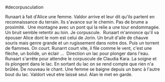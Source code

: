 #decorpusculation

  

Runaart à fait d'Alice une femme.
Valdor arrive et leur dit qu'ils partent en reconnaissance du terrain.
Ils s'avance sur le chemin. Pas de brume a proximité. 
Une montagne avec un pont qui la relie a une tour endommagée.
Un bruit semble retentir au loin.
Je corpuscule. 
Runaart m'annonce qu'il va épouser Alice dont le nom est celui de Jorin.
Un bruit d'aile de chauve souris mais genre grande et un rugissement dans notre dos.
Puis un torrent de flammes. On court.
Runarrt court vite, il file comme le vent, c'est une flèche, un bolide, un éclair ... 
Direction un lac pour plonger dans l'eau.
Runaart s'arrête pour attendre le corpuscule de Claudia Kara. La soigne et ils plongent dans le lac.
En sortant du lac on se rend compte que rien n'a brûlée.
De nouveau le chant. Une femme se baigne depuis un banc à l'autre bout du lac.
Valdort veut etre laissé seul. Alan le met en garde.
